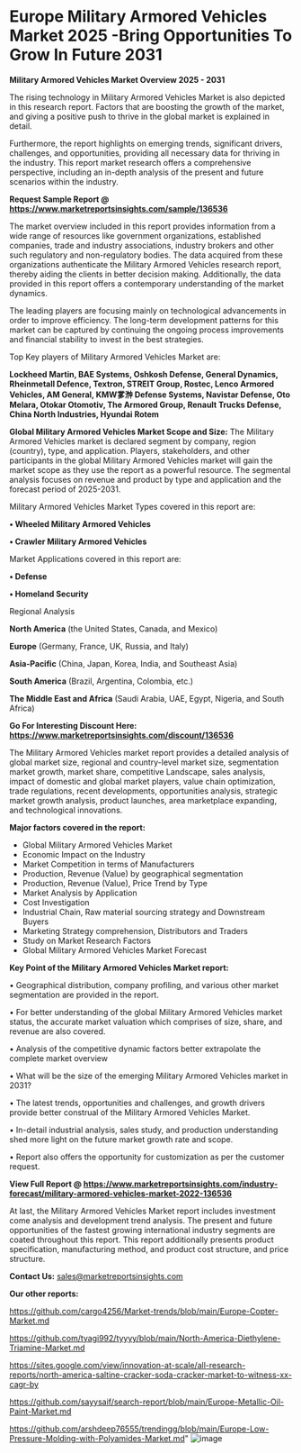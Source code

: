 # Europe Military Armored Vehicles Market 2025 -Bring Opportunities To Grow In Future 2031

<Strong> Military Armored Vehicles Market Overview 2025 - 2031</strong>

The rising technology in Military Armored Vehicles Market is also depicted in this research report. Factors that are boosting the growth of the market, and giving a positive push to thrive in the global market is explained in detail.

Furthermore, the report highlights on emerging trends, significant drivers, challenges, and opportunities, providing all necessary data for thriving in the industry. This report market research offers a comprehensive perspective, including an in-depth analysis of the present and future scenarios within the industry.

<strong>Request Sample Report @ <a href=https://www.marketreportsinsights.com/sample/136536>https://www.marketreportsinsights.com/sample/136536</a></strong>

The market overview included in this report provides information from a wide range of resources like government organizations, established companies, trade and industry associations, industry brokers and other such regulatory and non-regulatory bodies. The data acquired from these organizations authenticate the Military Armored Vehicles research report, thereby aiding the clients in better decision making. Additionally, the data provided in this report offers a contemporary understanding of the market dynamics.

The leading players are focusing mainly on technological advancements in order to improve efficiency. The long-term development patterns for this market can be captured by continuing the ongoing process improvements and financial stability to invest in the best strategies.

Top Key players of Military Armored Vehicles Market are:

<strong>Lockheed Martin, BAE Systems, Oshkosh Defense, General Dynamics, Rheinmetall Defence, Textron, STREIT Group, Rostec, Lenco Armored Vehicles, AM General, KMW㗬浺 Defense Systems, Navistar Defense, Oto Melara, Otokar Otomotiv, The Armored Group, Renault Trucks Defense, China North Industries, Hyundai Rotem</strong>

<strong><b>Global Military Armored Vehicles Market Scope and Size:</b></strong>
The Military Armored Vehicles market is declared segment by company, region (country), type, and application. Players, stakeholders, and other participants in the global Military Armored Vehicles market will gain the market scope as they use the report as a powerful resource. The segmental analysis focuses on revenue and product by type and application and the forecast period of 2025-2031.

Military Armored Vehicles Market Types covered in this report are:

<strong>• Wheeled Military Armored Vehicles

• Crawler Military Armored Vehicles</strong>

Market Applications covered in this report are:

<strong>• Defense

• Homeland Security</strong> 

Regional Analysis

<strong>North America</strong> (the United States, Canada, and Mexico)

<strong>Europe</strong> (Germany, France, UK, Russia, and Italy)

<strong>Asia-Pacific</strong> (China, Japan, Korea, India, and Southeast Asia)

<strong>South America</strong> (Brazil, Argentina, Colombia, etc.)

<strong>The Middle East and Africa</strong> (Saudi Arabia, UAE, Egypt, Nigeria, and South Africa)

<strong>Go For Interesting Discount Here: <a href=https://www.marketreportsinsights.com/discount/136536>https://www.marketreportsinsights.com/discount/136536</a></strong>

The Military Armored Vehicles market report provides a detailed analysis of global market size, regional and country-level market size, segmentation market growth, market share, competitive Landscape, sales analysis, impact of domestic and global market players, value chain optimization, trade regulations, recent developments, opportunities analysis, strategic market growth analysis, product launches, area marketplace expanding, and technological innovations.

<strong><b>Major factors covered in the report:</b></strong>
<ul>
  <li>Global Military Armored Vehicles Market </li>
  <li>Economic Impact on the Industry</li>
  <li>Market Competition in terms of Manufacturers</li>
  <li>Production, Revenue (Value) by geographical segmentation</li>
  <li>Production, Revenue (Value), Price Trend by Type</li>
  <li>Market Analysis by Application</li>
  <li>Cost Investigation</li>
  <li>Industrial Chain, Raw material sourcing strategy and Downstream Buyers</li>
  <li>Marketing Strategy comprehension, Distributors and Traders</li>
  <li>Study on Market Research Factors</li>
  <li>Global Military Armored Vehicles Market Forecast</li>
</ul>

<strong><b>Key Point of the Military Armored Vehicles Market report:</b></strong>

• Geographical distribution, company profiling, and various other market segmentation are provided in the report.

• For better understanding of the global Military Armored Vehicles market status, the accurate market valuation which comprises of size, share, and revenue are also covered.

• Analysis of the competitive dynamic factors better extrapolate the complete market overview

• What will be the size of the emerging Military Armored Vehicles market in 2031?

• The latest trends, opportunities and challenges, and growth drivers provide better construal of the Military Armored Vehicles Market.

• In-detail industrial analysis, sales study, and production understanding shed more light on the future market growth rate and scope.

• Report also offers the opportunity for customization as per the customer request.

<strong><b>View Full Report @ <a href=https://www.marketreportsinsights.com/industry-forecast/military-armored-vehicles-market-2022-136536>https://www.marketreportsinsights.com/industry-forecast/military-armored-vehicles-market-2022-136536</a></b></strong>


At last, the Military Armored Vehicles Market report includes investment come analysis and development trend analysis. The present and future opportunities of the fastest growing international industry segments are coated throughout this report. This report additionally presents product specification, manufacturing method, and product cost structure, and price structure.

<strong>Contact Us:</strong>
sales@marketreportsinsights.com

<strong>Our other reports:</strong>

<a href=https://github.com/cargo4256/Market-trends/blob/main/Europe-Copter-Market.md>https://github.com/cargo4256/Market-trends/blob/main/Europe-Copter-Market.md</a>

<a href=https://github.com/tyagi992/tyyyy/blob/main/North-America-Diethylene-Triamine-Market.md>https://github.com/tyagi992/tyyyy/blob/main/North-America-Diethylene-Triamine-Market.md</a>

<a href=https://sites.google.com/view/innovation-at-scale/all-research-reports/north-america-saltine-cracker-soda-cracker-market-to-witness-xx-cagr-by>https://sites.google.com/view/innovation-at-scale/all-research-reports/north-america-saltine-cracker-soda-cracker-market-to-witness-xx-cagr-by</a>

<a href=https://github.com/sayysaif/search-report/blob/main/Europe-Metallic-Oil-Paint-Market.md>https://github.com/sayysaif/search-report/blob/main/Europe-Metallic-Oil-Paint-Market.md</a>

<a href=https://github.com/arshdeep76555/trendingg/blob/main/Europe-Low-Pressure-Molding-with-Polyamides-Market.md>https://github.com/arshdeep76555/trendingg/blob/main/Europe-Low-Pressure-Molding-with-Polyamides-Market.md</a>"
![image](https://github.com/user-attachments/assets/e3e665c9-cc74-4333-8198-9ad3f0869b86)
